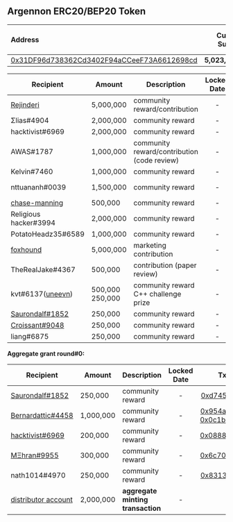 ## Argennon ERC20/BEP20 Token

| Address | Current Supply | Total Grants Given |
| :--- | --- | --- |
| [0x31DF96d738362Cd3402F94aCCeeF73A6612698cd](https://bscscan.com/address/0x31df96d738362cd3402f94acceef73a6612698cd) | **5,023,000,000** | **23,000,000** |  

| Recipient | Amount | Description | Locked Date |  Txn  | 
| --------- | ------ | ----------- | :---: | :---: | 
| [Rejinderi](https://github.com/Rejinderi) | 5,000,000 | community reward/contribution | - | [0x8d68...d100](https://bscscan.com/tx/0x8d685bceb87fc231cd824dc83863e075247bedaf77282cab60316aa85f72d100) | 
| Σlias#4904 | 2,000,000 | community reward | - | [0x3484...13b1](https://bscscan.com/tx/0x3484018b11887f652dfa23dc1ea37a415b2a76673a982dd503edb8017ba513b1) | 
| hacktivist#6969 | 2,000,000 | community reward | - | [0xbb33...0ee5](https://bscscan.com/tx/0xbb33711ec2b7ea958bc7fc0491fd9de79fd3bcb5860c6fcc6e904a4619480ee5) | 
| AWAS#1787 | 1,000,000 | community reward/contribution (code review) | - | [0x57a5...12a3](https://bscscan.com/tx/0x57a5a08f8a68f5c96d9876a9d889c588bdb896f2e9d39b2d544801cd2bd912a3) | 
| Kelvin#7460 | 1,000,000 | community reward | - | [0xdd76...ba8c](https://bscscan.com/tx/0xdd7647072c524e647fa29bb3f25e5c4ed6e8ebfeacfe2732ab9f96c12a1eba8c) | 
| nttuananh#0039 | 1,500,000 | community reward | - | [0x334d...2439](https://bscscan.com/tx/0x334d49101361d810dd845d0b06d0093f083aeb5529108d0a34670cb21c3b2439) <br> [0xbb4a...4f08](https://bscscan.com/tx/0xbb4ac670c7185265bbb1f36929773ac2b16992e4b1ea0b2afa87fc0f63d84f08)  | 
| [chase-manning](https://github.com/chase-manning) | 500,000 | community reward | - | [0x40ac...9b08](https://bscscan.com/tx/0x40ac19cc17542fa6cf6619f2e8f4c405da2e40115cbf7747139ca3cac0dd9b08) | 
| Religious hacker#3994 | 2,000,000 | community reward | - | [0x6664...b25b](https://bscscan.com/tx/0x66643b2f6fa9f1c0b77ebcab3732904846e401a2c25694153e3d0424a8c5b25b) | 
| PotatoHeadz35#6589 | 1,000,000 | community reward | - | [0x7181...3de5](https://bscscan.com/tx/0x718163a3d10e37763aa1564745c2ca46daf3377ab1e542271b93528454673de5) |
| [foxhound](https://twitter.com/RainierMat)| 5,000,000 | marketing contribution | - | [0xc0b7...ff1d](https://bscscan.com/tx/0xc0b7db7c67a30b284929cf9017de220cb5fa2412c39c459f3f8677f49984ff1d) |
| TheRealJake#4367 | 500,000 | contribution (paper review) | - | [0xbd6a...6885](https://bscscan.com/tx/0xbd6a7c2d5b3eb0f75d83368c2b8c95920003418ffc67826f6ed21476671b6885) |
| kvt#6137([uneevn](https://twitter.com/uneevn)) | 500,000 <br> 250,000 | community reward <br> C++ challenge prize | - | [0x7ff5...6987](https://bscscan.com/tx/0x7ff51e6a5c2c4b04afa0c0a9d24634c90404af0c7a72e8af6fbab14730176987) <br> [0xc3ba...5d64](https://bscscan.com/tx/0xc3ba2bc060241e1890d32b7abf815dbfc36cd835e52eaf61a04ae0b499a95d64) |
| [Saurondalf#1852](https://twitter.com/CryptoScrubLord) | 250,000 | community reward | - | [0x47ff...ba27](https://bscscan.com/tx/0x47ffa2067d25c0dc892faf27229fd5bef1876770856250c8d8e3cf4623dbba27) |
| [Croissant#9048](https://twitter.com/FantomMe999)| 250,000 | community reward | - | [0x72c4...f9f9](https://bscscan.com/tx/0x72c40b074bb24f278609239988e19962efaafd0eddc227240f9a2a0f0616f9f9) |
| liang#6875  | 250,000 | community reward | - | [0xbfed...28af](https://bscscan.com/tx/0xbfede63ec1137f71d7e11b4d921c821323bc0914c8ad802529616ae1fa9728af) |

**Aggregate grant round#0:**

| Recipient | Amount | Description | Locked Date |  Txn  | 
| --------- | ------ | ----------- | :---: | :---: | 
| [Saurondalf#1852](https://twitter.com/CryptoScrubLord) | 250,000 | community reward | - | [0xd745...fb1d](https://bscscan.com/tx/0xd745a98fea0150197cce61dc6ad77ab9503b325b4f41abb0a844534f925dfb1d) |
| [Bernardattic#4458](https://twitter.com/PhilWolstenhol4) | 1,000,000 | community reward | - | [0x954a...3aa5](https://bscscan.com/tx/0x954aab7863d7756ade12612c401bb48b575fab8b8396f5e42e4b0da461223aa5) <br> [0x0c1b...891b](https://bscscan.com/tx/0x0c1b1f66383e442d880a12ac273c117dab2dfce257bb1044b3376512181b891b) | 
| [hacktivist#6969](https://twitter.com/hacktivist24) | 200,000 | community reward | - | [0x0888...a3c7](https://bscscan.com/tx/0x0888592b7720325d999faaf4bb3653d90c743265e1db86ab0d5e8905a8f7a3c7) |
| [MΞhran#9955](https://twitter.com/mehranxyz) | 300,000 | community reward | - | [0x6c70...8eb9](https://bscscan.com/tx/0x6c70493bee7f2d6207e023b20b5d2d26666904b25de1cb6ef16cbbfef5448eb9) |
| nath1014#4970| 250,000| community reward | - | [0x8313...f683](https://bscscan.com/tx/0x83138405ca8449e128f7e1499ca28fdd14a1863c712b577e4a64b7ab9613f683) |
| [distributor account]() | 2,000,000 | **aggregate minting transaction** | - | []() |
